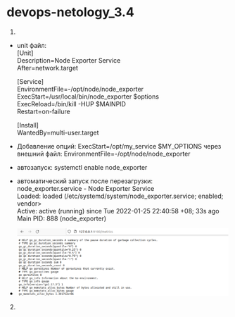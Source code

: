 # devops-netology_3.4
1. 
- unit файл:  
[Unit]  
Description=Node Exporter Service  
After=network.target  

    [Service]  
EnvironmentFile=-/opt/node/node_exporter  
ExecStart=/usr/local/bin/node_exporter $options  
ExecReload=/bin/kill -HUP $MAINPID  
Restart=on-failure  

    [Install]  
WantedBy=multi-user.target  

- Добавление опций: ExecStart=/opt/my_service $MY_OPTIONS через внешний файл: EnvironmentFile=-/opt/node/node_exporter  

- автозапуск: systemctl enable node_exporter  
- автоматический запуск после перезагрузки:  
node_exporter.service - Node Exporter Service  
     Loaded: loaded (/etc/systemd/system/node_exporter.service; enabled; vendor>  
     Active: active (running) since Tue 2022-01-25 22:40:58 +08; 33s ago  
   Main PID: 888 (node_exporter)  
- ![img.png](img.png)

2. 


